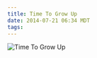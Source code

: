 ```yaml
---
title: Time To Grow Up
date: 2014-07-21 06:34 MDT
tags:
---
```


<img src="/images/time-to-grow-up_manvsmagic.png" alt="Time To Grow Up" />
